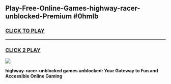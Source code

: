 
## Play-Free-Online-Games-highway-racer-unblocked-Premium #0hmlb
<h3>
<a href="https://premium.freeplayer.one?title=highway-racer-unblocked&ref=8M">CLICK TO PLAY</a></h3>
<hr>

<h3>
<a href="https://premium.freeplayer.one?title=highway-racer-unblocked&ref=8M">CLICK 2 PLAY</a>
  
</h3>

<a href="https://premium.freeplayer.one?title=highway-racer-unblocked&ref=8M"><img src="https://clearcache.store/games.png"></a>


**highway-racer-unblocked games unblocked: Your Gateway to Fun and Accessible Online Gaming**
